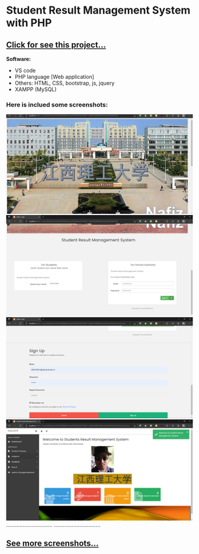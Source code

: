 # <b>Student Result Management System with PHP</b>

## [Click for see this project...]([https://www.slideshare.net/secret/BTdAUqpl1K16k4](https://www.slideshare.net/NafizMdImtiazUddin/php-student-result-management-system))
<b>Software:</b>
- VS code
- PHP language [Web application]
- Others: HTML, CSS, bootstrap, js, jquery
- XAMPP (MySQL)

 



### Here is inclued some screenshots:
![1_no_pic](./Screenshots/1.JPG)
![2_no_pic](./Screenshots/2.png)
![3_no_pic](./Screenshots/3.png)
![4_no_pic](./Screenshots/4.png)
...............................
...............................

## [See more screenshots...](https://www.slideshare.net/NafizMdImtiazUddin/php-student-result-management-system)






